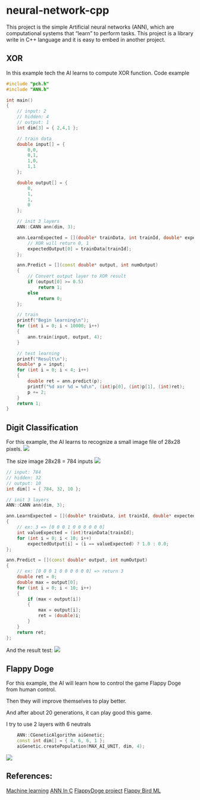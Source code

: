 # neural-network-cpp
This project is the simple Artificial neural networks (ANN), which are computational systems that “learn” to perform tasks. This project is a library write in C++ language and it is easy to embed in another project.

## XOR
In this example tech the AI learns to compute XOR function.
Code example
``` C++
#include "pch.h"
#include "ANN.h"

int main()
{
	// input: 2
	// hidden: 4
	// output: 1
	int dim[3] = { 2,4,1 };

	// train data
	double input[] = {
		0,0,
		0,1,
		1,0,
		1,1
	};

	double output[] = {
		0,
		1,
		1,
		0
	};

	// init 3 layers
	ANN::CANN ann(dim, 3);

	ann.LearnExpected = [](double* trainData, int trainId, double* expectedOutput, int numOutput) {
		// XOR will return 0, 1
		expectedOutput[0] = trainData[trainId];
	};

	ann.Predict = [](const double* output, int numOutput)
	{
		// Convert output layer to XOR result
		if (output[0] >= 0.5)
			return 1;
		else
			return 0;
	};

	// train
	printf("Begin learning\n");
	for (int i = 0; i < 10000; i++)
	{
		ann.train(input, output, 4);
	}

	// test learning
	printf("Result\n");
	double* p = input;
	for (int i = 0; i < 4; i++)
	{
		double ret = ann.predict(p);
		printf("%d xor %d = %d\n", (int)p[0], (int)p[1], (int)ret);
		p += 2;
	}
	return 1;
}
```

## Digit Classification
For this example, the AI learns to recognize a small image file of 28x28 pixels.
<img src="Image/DigitClassificationExtract.png"/>

The size image 28x28 = 784 inputs
<img src="Image/DigitNetwork.png"/>

```C++
// input: 784
// hidden: 32
// output: 10
int dim[] = { 784, 32, 10 };

// init 3 layers
ANN::CANN ann(dim, 3);

ann.LearnExpected = [](double* trainData, int trainId, double* expectedOutput, int numOutput)
{
	// ex: 3 => [0 0 0 1 0 0 0 0 0 0]
	int valueExpected = (int)trainData[trainId];
	for (int i = 0; i < 10; i++)
		expectedOutput[i] = (i == valueExpected) ? 1.0 : 0.0;
};

ann.Predict = [](const double* output, int numOutput)
{
	// ex: [0 0 0 1 0 0 0 0 0 0] => return 3
	double ret = 0;
	double max = output[0];
	for (int i = 0; i < 10; i++)
	{
		if (max < output[i])
		{
			max = output[i];
			ret = (double)i;
		}
	}
	return ret;
};
```

And the result test:
<img src="Image/DigitClassification.png"/>

## Flappy Doge

For this example, the AI ​​will learn how to control the game Flappy Doge from human control.

Then they will improve themselves to play better.

And after about 20 generations, it can play good this game.

I try to use 2 layers with 6 neutrals

```C++
	ANN::CGeneticAlgorithm aiGenetic;
	const int dim[] = { 4, 6, 6, 1 };
	aiGenetic.createPopulation(MAX_AI_UNIT, dim, 4);
```

<img src="Image/FlappyDoge.png"/>


## References:
[Machine learning](https://zitaoshen.rbind.io/project/machine_learning/how-to-build-your-own-neural-net-from-the-scrach)
[ANN In C](https://github.com/gkrishnan724/ANN-IN-C)
[FlappyDoge project](https://github.com/Ducanger/Flappy-Doge-SDL2)
[Flappy Bird ML](https://github.com/ssusnic/Machine-Learning-Flappy-Bird)


